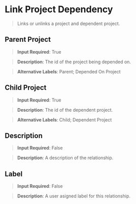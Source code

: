 # Link Project Dependency
>	Links or unlinks a  project and dependent project.

## Parent Project
>	**Input Required**: True

>	**Description**: The id of the project being depended on.

>	**Alternative Labels**: Parent; Depended On Project


## Child Project
>	**Input Required**: True

>	**Description**: The id of the dependent project.

>	**Alternative Labels**: Child; Dependent Project


## Description
>	**Input Required**: False

>	**Description**: A description of the relationship.


## Label
>	**Input Required**: False

>	**Description**: A user asigned label for this relationship.

